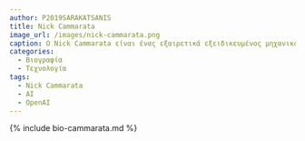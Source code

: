 ```yaml
---
author: P2019SARAKATSANIS
title: Nick Cammarata 
image_url: /images/nick-cammarata.png
caption: Ο Nick Cammarata είναι ένας εξαιρετικά εξειδικευμένος μηχανικός λογισμικού με πάθος για την κατασκευή καινοτόμων τεχνολογιών. Έχει συμμετάσχει σε διάφορα έργα ανάπτυξης λογισμικού καθ 'όλη τη διάρκεια της καριέρας του, συμπεριλαμβανομένης της δημιουργίας του UploadRobots και της ίδρυσης του Symmetry Systems. 
categories:
  - Βιογραφία 
  - Τεχνολογία 
tags:
  - Nick Cammarata 
  - ΑΙ
  - OpenAI
---
```


{% include bio-cammarata.md %}




